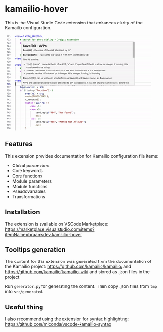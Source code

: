 # kamailio-hover

This is the Visual Studio Code extension that enhances clarity of the Kamailio configuration.

![Demo](https://raw.githubusercontent.com/braams/vscode-kamailio-hover/master/demo.gif)

## Features

This extension provides documentation for Kamailio configuration file items:
* Global parameters 
* Core keywords
* Core functions
* Module parameters
* Module functions
* Pseudovariables
* Transformations

## Installation

The extension is available on VSCode Marketplace: https://marketplace.visualstudio.com/items?itemName=braamsdev.kamailio-hover

## Tooltips generation
The content for this extension was generated from the documentation of the Kamailio project: https://github.com/kamailio/kamailio/ and https://github.com/kamailio/kamailio-wiki and stored as .json files in the project.

Run `generator.py` for generating the content. Then copy .json files from `tmp` into `src/generated`.
 
 
## Useful thing

I also recommend using the extension for syntax highlighting: https://github.com/miconda/vscode-kamailio-syntax
